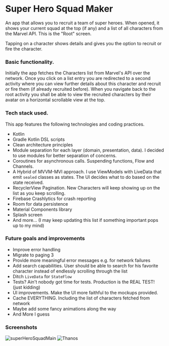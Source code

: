 Super Hero Squad Maker
=====================

An app that allows you to recruit a team of super heroes. When opened, it shows your current squad at the top (if any) and a list of all characters 
from the Marvel API. This is the "Root" screen.

Tapping on a character shows details and gives you the option to recruit or fire the character. 

### Basic functionality.

Initially the app fetches the Characters list from Marvel's API over the network. Once you click on a list entry you are redirected to a second activity where you can view further details about this character and recruit or fire them (if already recruited before). When you navigate back to the root activity you shall be able to view the recruited characters by their avatar on a horizontal scrollable view at the top.

### Tech stack used.

This app features the following technologies and coding practices.

- Kotlin
- Gradle Kotlin DSL scripts
- Clean architecture principles
- Module separation for each layer (domain, presentation, data). I decided to use modules for better separation of concerns.
- Coroutines for asynchronous calls. Suspending functions, Flow and Channels.
- A Hybrid of MVVM-MVI approach. I use ViewModels with LiveData that emit `sealed` classes as states. The UI decides what to do based on the state received.
- RecyclerView Pagination. New Characters will keep showing up on the list as you keep scrolling. 
- Firebase Crashlytics for crash reporting
- Room for data persistence
- Material Components library
- Splash screen
- And more... (I may keep updating this list if something important pops up to my mind)

### Future goals and improvements

- Improve error handling
- Migrate to paging 3
- Provide more meaningful error messages e.g. for network failures
- Add search capabilities. User should be able to search for his favorite character instead of endlessly scrolling through the list
- Ditch `LiveData` for `StateFlow`
- Tests? Ain't nobody got time for tests. Production is the REAL TEST! (just kidding)
- UI improvements. Make the UI more faithful to the mockups provided.
- Cache EVERYTHING. Including the list of characters fetched from network
- Maybe add some fancy animations along the way
- And More I guess

### Screenshots

![superHeroSquadMain](https://user-images.githubusercontent.com/4888330/89290818-1d9a1e00-d662-11ea-8730-5e9c8c27d5aa.png)
![Thanos](https://user-images.githubusercontent.com/4888330/87173782-ed6b9380-c2de-11ea-82f9-113c8c90ab38.png)



